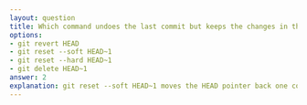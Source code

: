 ```yaml
---
layout: question
title: Which command undoes the last commit but keeps the changes in the working directory?
options:
- git revert HEAD
- git reset --soft HEAD~1
- git reset --hard HEAD~1
- git delete HEAD~1
answer: 2
explanation: git reset --soft HEAD~1 moves the HEAD pointer back one commit but keeps the changes in the staging area, allowing you to modify and recommit them.
---
```

